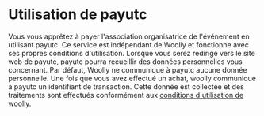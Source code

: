 # Utilisation de payutc
Vous vous apprêtez à payer l'association organisatrice de l'événement en utilisant payutc.
Ce service est indépendant de Woolly et fonctionne avec ses propres conditions d'utilisation.
Lorsque vous serez redirigé vers le site web de payutc, payutc pourra recueillir des données personnelles vous concernant.
Par défaut, Woolly ne communique à payutc aucune donnée personnelle. Une fois que vous avez effectué un achat, woolly communique à payutc un identifiant de transaction. Cette donnée est collectée et des traitements sont effectués conformément aux [conditions d'utilisation de woolly](utilisation-woolly.md).
